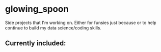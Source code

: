 # glowing_spoon
Side projects that I'm working on. Either for funsies just because or to help continue to build my data science/coding skills.

Currently included:
- 
